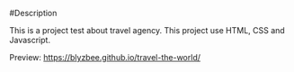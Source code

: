 #Description

This is a project test about travel agency.
This project use HTML, CSS and Javascript.

Preview: https://blyzbee.github.io/travel-the-world/
